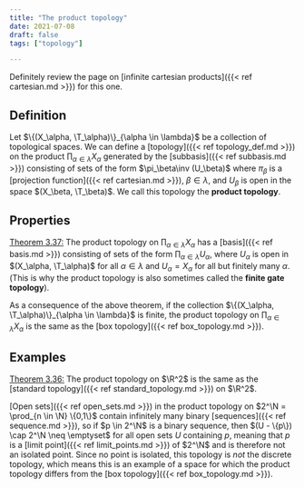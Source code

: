 ```yaml
---
title: "The product topology"
date: 2021-07-08
draft: false
tags: ["topology"]

---
```


Definitely review the page on [infinite cartesian products]({{< ref cartesian.md >}}) for this one.

## Definition
Let $\{(X_\alpha, \T_\alpha)\}_{\alpha \in \lambda}$ be a collection of topological spaces. We can define a [topology]({{< ref topology_def.md >}}) on the product $\prod_{\alpha \in \lambda} X_\alpha$ generated by the [subbasis]({{< ref subbasis.md >}}) consisting of sets of the form $\pi_\beta\inv (U_\beta)$ where $\pi_\beta$ is a [projection function]({{< ref cartesian.md >}}), $\beta \in \lambda$, and $U_\beta$ is open in the space $(X_\beta, \T_\beta)$. We call this topology the **product topology**.

## Properties
[Theorem 3.37:](\work.pdf#page=28) The product topology on $\prod_{\alpha \in \lambda} X_\alpha$ has a [basis]({{< ref basis.md >}}) consisting of sets of the form $\prod_{\alpha \in \lambda} U_\alpha$, where $U_\alpha$ is open in $(X_\alpha, \T_\alpha)$ for all $\alpha \in \lambda$ and $U_\alpha = X_\alpha$ for all but finitely many $\alpha$. (This is why the product topology is also sometimes called the **finite gate topology**). 

As a consequence of the above theorem, if the collection $\{(X_\alpha, \T_\alpha)\}_{\alpha \in \lambda}$ is finite, the product topology on $\prod_{\alpha \in \lambda} X_\alpha$ is the same as the [box topology]({{< ref box_topology.md >}}).

## Examples
[Theorem 3.36:](\work.pdf#page=28) The product topology on $\R^2$ is the same as the [standard topology]({{< ref standard_topology.md >}}) on $\R^2$.

[Open sets]({{< ref open_sets.md >}}) in the product topology on $2^\N = \prod_{n \in \N} \{0,1\}$ contain infinitely many binary [sequences]({{< ref sequence.md >}}), so if $p \in 2^\N$ is a binary sequence, then $(U - \{p\}) \cap 2^\N \neq \emptyset$ for all open sets $U$ containing $p$, meaning that $p$ is a [limit point]({{< ref limit_points.md >}}) of $2^\N$ and is therefore not an isolated point. Since no point is isolated, this topology is *not* the discrete topology, which means this is an example of a space for which the product topology differs from the [box topology]({{< ref box_topology.md >}}).